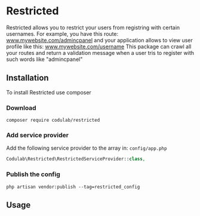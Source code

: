 # Restricted

Restricted allows you to restrict your users from registring with certain usernames.
For example, you have this route: www.mywebsite.com/admincpanel
and your application allows to view user profile like this: www.mywebsite.com/username
This package can crawl all your routes and return a validation message when a user tris to register with such words like "admincpanel"

## Installation

To install Restricted use composer

### Download

```
composer require codulab/restricted
```

### Add service provider

Add the following service provider to the array in: ```config/app.php```

```php
Codulab\Restricted\RestrictedServiceProvider::class,
```

### Publish the config

```
php artisan vendor:publish --tag=restricted_config
```

## Usage

